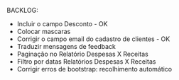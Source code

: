 BACKLOG:
- Incluir o campo Desconto - OK
- Colocar mascaras
- Corrigir o campo email do cadastro de clientes - OK
- Traduzir mensagens de feedback
- Paginação no Relatório Despesas X Receitas
- Filtro por datas Relatórios Despesas X Receitas
- Corrigir erros de bootstrap: recolhimento automático
